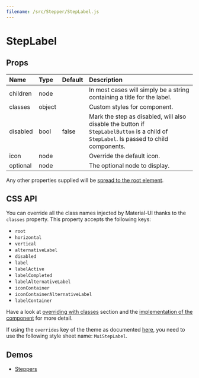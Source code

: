 ```yaml
---
filename: /src/Stepper/StepLabel.js
---
```


<!--- This documentation is automatically generated, do not try to edit it. -->

# StepLabel



## Props

| Name | Type | Default | Description |
|:-----|:-----|:--------|:------------|
| <span class="prop-name">children</span> | <span class="prop-type">node |  | In most cases will simply be a string containing a title for the label. |
| <span class="prop-name">classes</span> | <span class="prop-type">object |  | Custom styles for component. |
| <span class="prop-name">disabled</span> | <span class="prop-type">bool | <span class="prop-default">false</span> | Mark the step as disabled, will also disable the button if `StepLabelButton` is a child of `StepLabel`. Is passed to child components. |
| <span class="prop-name">icon</span> | <span class="prop-type">node |  | Override the default icon. |
| <span class="prop-name">optional</span> | <span class="prop-type">node |  | The optional node to display. |

Any other properties supplied will be [spread to the root element](/guides/api#spread).

## CSS API

You can override all the class names injected by Material-UI thanks to the `classes` property.
This property accepts the following keys:
- `root`
- `horizontal`
- `vertical`
- `alternativeLabel`
- `disabled`
- `label`
- `labelActive`
- `labelCompleted`
- `labelAlternativeLabel`
- `iconContainer`
- `iconContainerAlternativeLabel`
- `labelContainer`

Have a look at [overriding with classes](/customization/overrides#overriding-with-classes) section
and the [implementation of the component](https://github.com/mui-org/material-ui/tree/v1-beta/src/Stepper/StepLabel.js)
for more detail.

If using the `overrides` key of the theme as documented
[here](/customization/themes#customizing-all-instances-of-a-component-type),
you need to use the following style sheet name: `MuiStepLabel`.

## Demos

- [Steppers](/demos/steppers)

